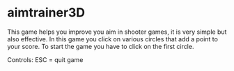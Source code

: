 # aimtrainer3D
This game helps you improve you aim in shooter games, it is very simple but also effective. In this game you click on various circles that add a point to your score. To start the game you have to click on the first circle.

Controls: ESC = quit game
